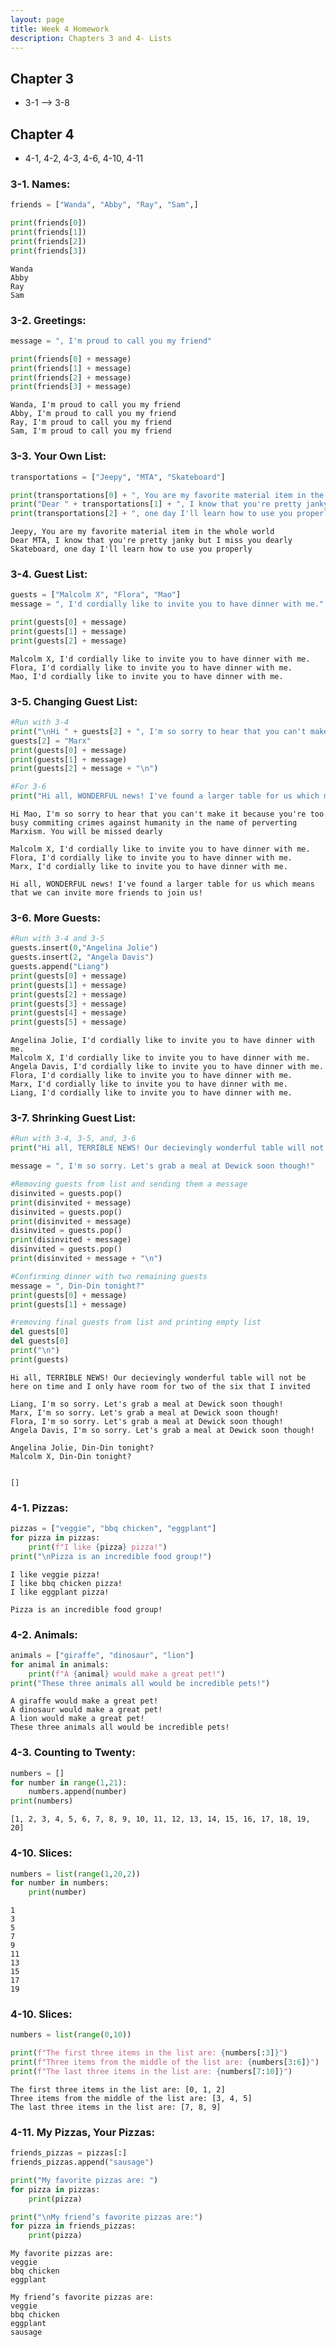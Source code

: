 ```yaml
---
layout: page
title: Week 4 Homework
description: Chapters 3 and 4- Lists
---
```



## Chapter 3 
* 3-1 --> 3-8
    
## Chapter 4
* 4-1, 4-2, 4-3, 4-6, 4-10, 4-11

### 3-1. Names:


```python
friends = ["Wanda", "Abby", "Ray", "Sam",]

print(friends[0])
print(friends[1])
print(friends[2])
print(friends[3])
```

    Wanda
    Abby
    Ray
    Sam


### 3-2. Greetings:


```python
message = ", I'm proud to call you my friend"

print(friends[0] + message)
print(friends[1] + message)
print(friends[2] + message)
print(friends[3] + message)
```

    Wanda, I'm proud to call you my friend
    Abby, I'm proud to call you my friend
    Ray, I'm proud to call you my friend
    Sam, I'm proud to call you my friend


### 3-3. Your Own List:


```python
transportations = ["Jeepy", "MTA", "Skateboard"]

print(transportations[0] + ", You are my favorite material item in the whole world")
print("Dear " + transportations[1] + ", I know that you're pretty janky but I miss you dearly")
print(transportations[2] + ", one day I'll learn how to use you properly")
```

    Jeepy, You are my favorite material item in the whole world
    Dear MTA, I know that you're pretty janky but I miss you dearly
    Skateboard, one day I'll learn how to use you properly


### 3-4. Guest List: 


```python
guests = ["Malcolm X", "Flora", "Mao"]
message = ", I'd cordially like to invite you to have dinner with me."

print(guests[0] + message)
print(guests[1] + message)
print(guests[2] + message)
```

    Malcolm X, I'd cordially like to invite you to have dinner with me.
    Flora, I'd cordially like to invite you to have dinner with me.
    Mao, I'd cordially like to invite you to have dinner with me.


### 3-5. Changing Guest List: 


```python
#Run with 3-4
print("\nHi " + guests[2] + ", I'm so sorry to hear that you can't make it because you're too busy commiting crimes against humanity in the name of perverting Marxism. You will be missed dearly\n")
guests[2] = "Marx"
print(guests[0] + message)
print(guests[1] + message)
print(guests[2] + message + "\n")

#For 3-6
print("Hi all, WONDERFUL news! I've found a larger table for us which means that we can invite more friends to join us!")
```

    
    Hi Mao, I'm so sorry to hear that you can't make it because you're too busy commiting crimes against humanity in the name of perverting Marxism. You will be missed dearly
    
    Malcolm X, I'd cordially like to invite you to have dinner with me.
    Flora, I'd cordially like to invite you to have dinner with me.
    Marx, I'd cordially like to invite you to have dinner with me.
    
    Hi all, WONDERFUL news! I've found a larger table for us which means that we can invite more friends to join us!


### 3-6. More Guests: 


```python
#Run with 3-4 and 3-5
guests.insert(0,"Angelina Jolie")
guests.insert(2, "Angela Davis")
guests.append("Liang")
print(guests[0] + message)
print(guests[1] + message)
print(guests[2] + message)
print(guests[3] + message)
print(guests[4] + message)
print(guests[5] + message)
```

    Angelina Jolie, I'd cordially like to invite you to have dinner with me.
    Malcolm X, I'd cordially like to invite you to have dinner with me.
    Angela Davis, I'd cordially like to invite you to have dinner with me.
    Flora, I'd cordially like to invite you to have dinner with me.
    Marx, I'd cordially like to invite you to have dinner with me.
    Liang, I'd cordially like to invite you to have dinner with me.


### 3-7. Shrinking Guest List: 


```python
#Run with 3-4, 3-5, and, 3-6
print("Hi all, TERRIBLE NEWS! Our decievingly wonderful table will not be here on time and I only have room for two of the six that I invited\n")

message = ", I'm so sorry. Let's grab a meal at Dewick soon though!"

#Removing guests from list and sending them a message
disinvited = guests.pop()
print(disinvited + message)
disinvited = guests.pop()
print(disinvited + message)
disinvited = guests.pop()
print(disinvited + message)
disinvited = guests.pop()
print(disinvited + message + "\n")

#Confirming dinner with two remaining guests
message = ", Din-Din tonight?"
print(guests[0] + message)
print(guests[1] + message)

#removing final guests from list and printing empty list 
del guests[0]
del guests[0]
print("\n")
print(guests)
```

    Hi all, TERRIBLE NEWS! Our decievingly wonderful table will not be here on time and I only have room for two of the six that I invited
    
    Liang, I'm so sorry. Let's grab a meal at Dewick soon though!
    Marx, I'm so sorry. Let's grab a meal at Dewick soon though!
    Flora, I'm so sorry. Let's grab a meal at Dewick soon though!
    Angela Davis, I'm so sorry. Let's grab a meal at Dewick soon though!
    
    Angelina Jolie, Din-Din tonight?
    Malcolm X, Din-Din tonight?
    
    
    []


### 4-1. Pizzas:


```python
pizzas = ["veggie", "bbq chicken", "eggplant"]
for pizza in pizzas:
    print(f"I like {pizza} pizza!")
print("\nPizza is an incredible food group!")
```

    I like veggie pizza!
    I like bbq chicken pizza!
    I like eggplant pizza!
    
    Pizza is an incredible food group!


### 4-2. Animals:


```python
animals = ["giraffe", "dinosaur", "lion"]
for animal in animals:
    print(f"A {animal} would make a great pet!")
print("These three animals all would be incredible pets!")
```

    A giraffe would make a great pet!
    A dinosaur would make a great pet!
    A lion would make a great pet!
    These three animals all would be incredible pets!


### 4-3. Counting to Twenty:


```python
numbers = []
for number in range(1,21):
    numbers.append(number)
print(numbers)
```

    [1, 2, 3, 4, 5, 6, 7, 8, 9, 10, 11, 12, 13, 14, 15, 16, 17, 18, 19, 20]


### 4-10. Slices:


```python
numbers = list(range(1,20,2))
for number in numbers:
    print(number)
```

    1
    3
    5
    7
    9
    11
    13
    15
    17
    19


### 4-10. Slices: 


```python
numbers = list(range(0,10))

print(f"The first three items in the list are: {numbers[:3]}")
print(f"Three items from the middle of the list are: {numbers[3:6]}")
print(f"The last three items in the list are: {numbers[7:10]}")
```

    The first three items in the list are: [0, 1, 2]
    Three items from the middle of the list are: [3, 4, 5]
    The last three items in the list are: [7, 8, 9]


### 4-11. My Pizzas, Your Pizzas:


```python
friends_pizzas = pizzas[:]
friends_pizzas.append("sausage")

print("My favorite pizzas are: ")
for pizza in pizzas:
    print(pizza)

print("\nMy friend’s favorite pizzas are:")
for pizza in friends_pizzas:
    print(pizza)
```

    My favorite pizzas are: 
    veggie
    bbq chicken
    eggplant
    
    My friend’s favorite pizzas are:
    veggie
    bbq chicken
    eggplant
    sausage



```python

```
